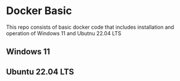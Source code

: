 # Docker Basic
This repo consists of basic docker code that includes installation and operation of Windows 11 and Ubutnu 22.04 LTS
## Windows 11

## Ubuntu 22.04 LTS
